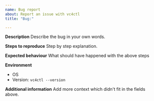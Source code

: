```yaml
---
name: Bug report
about: Report an issue with vc4ctl
title: "Bug:"

---
```


**Description**
Describe the bug in your own words.

**Steps to reproduce**
Step by step explanation.

**Expected behaviour**
What should have happened with the above steps

**Environment**
- OS
- Version: `vc4ctl --version`

**Additional information**
Add more context which didn't fit in the fields above.
